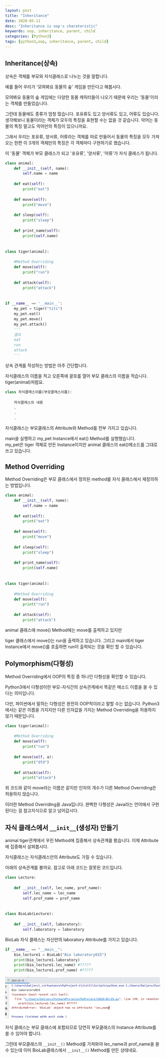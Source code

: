 ```yaml
---
layout: post
title: "Inheritance"
date: 2020-05-11
desc: "Inheritance is oop's charateristic"
keywords: oop, inheritance, parent, child
categories: [Python3]
tags: [python3,oop, inheritance, parent, child]
---
```


## Inheritance(상속)

상속은 객체를 부모와 자식클래스로 나누는 것을 말합니다. 

예를 들어 우리가 '모여봐요 동물의 숲' 게임을 만든다고 해봅시다. 

모여봐요 동물의 숲 게임에는 다양한 동물 캐릭터들이 나오기 때문에 우리는 '동물'이라는 객체를 만들었습니다. 

그런데 동물에도 종류가 엄청 많습니다. 
포유류도 있고 양서류도 있고, 어류도 있습니다. 생각해보니 동물이라는 객체가 모두의 특징을 표현할 수는 없을 것 같습니다. 악어는 동물의 특징 말고도 악어만의 특징이 있으니까요. 

그래서 우리는 포유류, 양서류, 어류라는 객체를 따로 만들어서 동물의 특징을 모두 가져오는 한편 이 3개의 객체만의 특징은 각 객체마다 구현하기로 했습니다.

이 '동물' 객체가 부모 클래스가 되고
'포유류', '양서류', '어류'가 자식 클래스가 됩니다.


~~~python
class animal:
    def __init__(self, name):
        self.name = name

    def eat(self):
        print("eat")

    def move(self):
        print("move")

    def sleep(self):
        print("sleep")

    def print_name(self):
        print(self.name)


class tiger(animal):

    #Method Overriding
    def move(self):
        print("run")

    def attack(self):
        print("attack")


if __name__ == '__main__':
    my_pet = tiger("titi")
    my_pet.eat()
    my_pet.move()
    my_pet.attack()
    '''
    결과
    eat
    run
    attack
    '''
~~~

상속 관계를 작성하는 방법은 아주 간단합니다.

자식클래스의 이름을 적고 오른쪽에 괄호를 열어 부모 클래스의 이름을 적습니다. tiger(animal)처럼요.

~~~python
class 자식클래스이름(부모클래스이름):
    
    자식클래스의 내용
    .
    .
    .
~~~

자식클래스는 부모클래스의 Attribute와 Method를 전부 가지고 있습니다. 

main을 실행하고 my_pet Instance에서 eat() Method를 실행했습니다.<br>
my_pet은 tiger 객체로 만든 Instance이지만 animal 클래스의 eat()메소드를 그대로 쓰고 있습니다. 

## Method Overriding

Method Overriding은 부모 클래스에서 정의된 method를 자식 클래스에서 재정의하는 방법입니다.

~~~python
class animal:
    def __init__(self, name):
        self.name = name

    def eat(self):
        print("eat")

    def move(self):
        print("move")

    def sleep(self):
        print("sleep")

    def print_name(self):
        print(self.name)


class tiger(animal):

    #Method Overriding
    def move(self):
        print("run")

    def attack(self):
        print("attack")
~~~
animal 클래스에 move() Method에는 move를 출력하고 있지만

tiger 클래스에서 move()는 run을 출력하고 있습니다. 그리고 main에서 tiger Instance에서 move()를 호출하면 run이 출력되는 것을 확인 할 수 있습니다. 


## Polymorphism(다형성)

Method Overriding에서 OOP의 특징 중 하나인 다형성을 확인할 수 있습니다.

Python3에서 다형성이란 부모-자식간의 상속관계에서 똑같은 메소드 이름을 쓸 수 있다는 의미입니다.    

다만, 파이썬에서 말하는 다형성은 완전히 OOP적이라고 말할 수는 없습니다. Python3에서는 같은 이름을 가지지만 다른 인자값을 가지는 Method Overriding을 허용하지 않기 때문입니다. 

~~~python
class tiger(animal):

    #Method Overriding
    def move(self):
        print("run")

    def move(self, a):
        print("dfd")

    def attack(self):
        print("attack")
~~~

위 코드와 같이 move라는 이름은 같지만 인자의 개수가 다른 Method Overriding은 허용하지 않습니다. 

이러한 Method Overriding을 Java입니다. 완벽한 다형성은 Java라는 언어에서 구현된다는 걸 참고지식으로 알고 넘어갑시다.


## 자식 클래스에서 `__init__`(생성자) 만들기

animal tiger관계에서 우린 Method에 집중해서 상속관계를 봤습니다. 이제 Attribute에 집중해서 살펴봅시다. 

자식클래스는 자식클래스만의 Attribute도 가질 수 있습니다. 

아래의 상속관계를 볼까요. 참고로 아래 코드는 잘못된 코드입니다.

~~~python
class Lecture:

    def __init__(self, lec_name, prof_name):
        self.lec_name = lec_name
        self.prof_name = prof_name
        

class BioLab(Lecture):

    def __init__(self, laboratory):
        self.laboratory = laboratory
~~~

BioLab 자식 클래스는 자신만의 laboratory Attribute를 가지고 있습니다. 

~~~python
if __name__ == "__main__":
    bio_lecture1 = BioLab("Bio laboratory015")
    print(bio_lecture1.laboratory)
    print(bio_lecture1.lec_name) #?????
    print(bio_lecture1.prof_name) #?????
~~~
![child__init__error](/static/assets/img/blog/python3/04BasicClass/child__init__error.png)


자식 클래스는 부모 클래스에 포함되므로 당연히 부모클래스의 Instance Attribute를 쓸 수 있어야 합니다.

그런데 부모클래스의 `__init__()` Method를 가져와야 lec_name과 prof_name을 쓸 수 있는데  이미 BioLab클래스에서 `__init__()` Method를 만든 상태네요. 